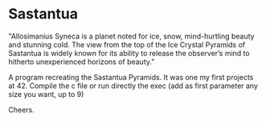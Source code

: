 Sastantua
=========

"Allosimanius Syneca is a planet noted for ice, snow, mind-hurtling beauty and
stunning cold. The view from the top of the Ice Crystal Pyramids of Sastantua
is widely known for its ability to release the observer’s mind to hitherto
unexperienced horizons of beauty."

A program recreating the Sastantua Pyramids. It was one my first projects at 42.
Compile the c file or run directly the exec (add as first parameter any size you want,
 up to 9)

Cheers.
